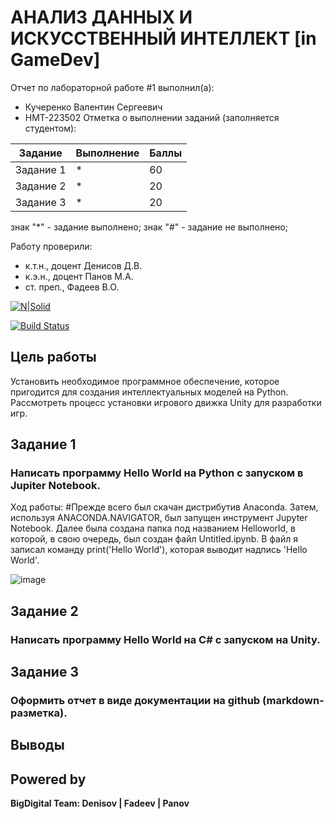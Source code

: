 # АНАЛИЗ ДАННЫХ И ИСКУССТВЕННЫЙ ИНТЕЛЛЕКТ [in GameDev]
Отчет по лабораторной работе #1 выполнил(а):
- Кучеренко Валентин Сергеевич
- НМТ-223502
Отметка о выполнении заданий (заполняется студентом):

| Задание | Выполнение | Баллы |
| ------ | ------ | ------ |
| Задание 1 | * | 60 |
| Задание 2 | * | 20 |
| Задание 3 | * | 20 |

знак "*" - задание выполнено; знак "#" - задание не выполнено;

Работу проверили:
- к.т.н., доцент Денисов Д.В.
- к.э.н., доцент Панов М.А.
- ст. преп., Фадеев В.О.

[![N|Solid](https://cldup.com/dTxpPi9lDf.thumb.png)](https://nodesource.com/products/nsolid)

[![Build Status](https://travis-ci.org/joemccann/dillinger.svg?branch=master)](https://travis-ci.org/joemccann/dillinger)

## Цель работы
Установить необходимое программное обеспечение, которое пригодится для создания интеллектуальных моделей на Python. Рассмотреть процесс установки игрового движка Unity для разработки игр.

## Задание 1
### Написать программу Hello World на Python с запуском в Jupiter Notebook.
Ход работы: 
#Прежде всего был скачан дистрибутив Anaconda. Затем, используя ANACONDA.NAVIGATOR, был запущен инструмент Jupyter Notebook. Далее была создана папка под названием Helloworld, в которой, в свою очередь, был создан файл Untitled.ipynb. В файл я записал команду print('Hello World'), которая выводит надпись 'Hello World'.

![image](https://github.com/inspirat94/DA-in-GameDev-lab1/assets/147831419/1ea28201-eccb-4ffb-aa4a-c0ad30db77aa)


## Задание 2
### Написать программу Hello World на C# с запуском на Unity.


## Задание 3
### Оформить отчет в виде документации на github (markdown-разметка).




## Выводы


## Powered by

**BigDigital Team: Denisov | Fadeev | Panov**
